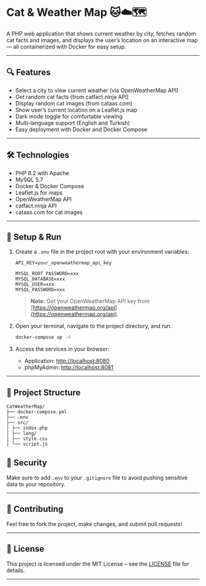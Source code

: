 # Cat & Weather Map 🐱☁️🗺️

A PHP web application that shows current weather by city, fetches random cat facts and images, and displays the user’s location on an interactive map — all containerized with Docker for easy setup.

---

## 🔍 Features

- Select a city to view current weather (via OpenWeatherMap API)
- Get random cat facts (from catfact.ninja API)
- Display random cat images (from cataas.com)
- Show user’s current location on a Leaflet.js map
- Dark mode toggle for comfortable viewing
- Multi-language support (English and Turkish)
- Easy deployment with Docker and Docker Compose

---

## 🛠 Technologies

- PHP 8.2 with Apache  
- MySQL 5.7  
- Docker & Docker Compose  
- Leaflet.js for maps  
- OpenWeatherMap API  
- catfact.ninja API  
- cataas.com for cat images  

---

## 🚀 Setup & Run

1. Create a `.env` file in the project root with your environment variables:

    ```env
    API_KEY=your_openweathermap_api_key

    MYSQL_ROOT_PASSWORD=xxx
    MYSQL_DATABASE=xxx
    MYSQL_USER=xxx
    MYSQL_PASSWORD=xxx
    ```

    > **Note:** Get your OpenWeatherMap API key from [https://openweathermap.org/api](https://openweathermap.org/api).

2. Open your terminal, navigate to the project directory, and run:

    ```bash
    docker-compose up -d
    ```

3. Access the services in your browser:

    - Application: [http://localhost:8080](http://localhost:8080)
    - phpMyAdmin: [http://localhost:8081](http://localhost:8081)

---

## 📁 Project Structure

```
CatWeatherMap/
├── docker-compose.yml
├── .env
├── src/
│ ├── index.php
│ ├── lang/
│ ├── style.css
│ └── script.js
```
## 🔐 Security

Make sure to add `.env` to your `.gitignore` file to avoid pushing sensitive data to your repository.

---

## 🤝 Contributing

Feel free to fork the project, make changes, and submit pull requests!

---

## 📄 License

This project is licensed under the MIT License – see the [LICENSE](LICENSE) file for details.

---